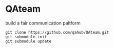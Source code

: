 QAteam
======

build a fair communication paltform

	git clone https://github.com/qahub/QAteam.git
	git submodule init
	git submodule update
